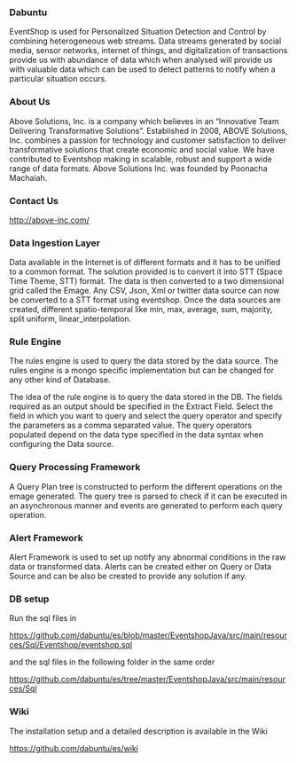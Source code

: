 ### Dabuntu
EventShop is used for Personalized Situation Detection and Control by combining heterogeneous web streams. Data streams generated by social media, sensor networks, internet of things, and digitalization of transactions provide us with abundance of data which when analysed will provide us with valuable data which can be used to detect patterns to notify when a particular situation occurs.

### About Us
Above Solutions, Inc. is a company which believes in an “Innovative Team Delivering Transformative Solutions”. Established in 2008, ABOVE Solutions, Inc. combines a passion for technology and customer satisfaction to deliver transformative solutions that create economic and social value. 
We have contributed to Eventshop making in scalable, robust and support a wide range of data formats.
Above Solutions Inc. was founded by Poonacha Machaiah.

### Contact Us
http://above-inc.com/

### Data Ingestion Layer
Data available in the Internet is of different formats and it has to be unified to a common format. The solution provided is to convert it into STT (Space Time Theme, STT) format. 
The data is then converted to a two dimensional grid called the Emage.
Any CSV, Json, Xml or twitter data source can now be converted to a STT format using eventshop.
Once the data sources are created, different spatio-temporal like min, max, average, sum, majority, split uniform, linear_interpolation. 

### Rule Engine
The rules engine is used to query the data stored by the data source. The rules engine is a mongo specific implementation but can be changed for any other kind of Database.

The idea of the rule engine is to query the data stored in the DB. The fields required as an output should be specified in the Extract Field.
Select the field in which you want to query and select the query operator and specify the parameters as a comma separated value.
The query operators populated depend on the data type specified in the data syntax when configuring the Data source.

### Query Processing Framework
A Query Plan tree is constructed to perform the different operations on the emage generated. The query tree is parsed to check if it can be executed in an asynchronous manner and events are generated to perform each query operation. 

### Alert Framework
Alert Framework is used to set up notify any abnormal conditions in the raw data or transformed data. Alerts can be created either on Query or Data Source and can be also be created to provide any solution if any.

### DB setup

Run the sql files in 

https://github.com/dabuntu/es/blob/master/EventshopJava/src/main/resources/Sql/Eventshop/eventshop.sql

and the sql files in the following folder in the same order

https://github.com/dabuntu/es/tree/master/EventshopJava/src/main/resources/Sql

### Wiki

The installation setup and a detailed description is available in the Wiki

https://github.com/dabuntu/es/wiki
